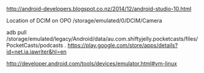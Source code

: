 http://android-developers.blogspot.co.nz/2014/12/android-studio-10.html

Location of DCIM on OPO
/storage/emulated/0/DCIM/Camera

adb pull /storage/emulated/legacy/Android/data/au.com.shiftyjelly.pocketcasts/files/PocketCasts/podcasts .
https://play.google.com/store/apps/details?id=net.ia.iawriter&hl=en

http://developer.android.com/tools/devices/emulator.html#vm-linux
